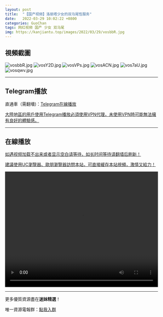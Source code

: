 ```yaml
---
layout: post
title:  "【国产视频】洛丽塔少女的双马尾性服务"
date:   2022-03-29 10:02:22 +0800
categories: GuoChan
tags: 网红视频 国产 少女 双马尾
img: https://kanjiantu.top/images/2022/03/29/vosbbR.jpg
---
```



## 視頻截圖

![vosbbR.jpg](https://kanjiantu.top/images/2022/03/29/vosbbR.jpg)
![vosY2D.jpg](https://kanjiantu.top/images/2022/03/29/vosY2D.jpg)
![vosVPs.jpg](https://kanjiantu.top/images/2022/03/29/vosVPs.jpg)
![vosACN.jpg](https://kanjiantu.top/images/2022/03/29/vosACN.jpg)
![vos7aU.jpg](https://kanjiantu.top/images/2022/03/29/vos7aU.jpg)
![vosqwv.jpg](https://kanjiantu.top/images/2022/03/29/vosqwv.jpg)

* * *
## Telegram播放

直通車（需翻墻)：[Telegram在線播放](https://t.me/mimeijingxuan/142)

<u>大陸地區的用戶使用Telegram播放必須使用VPN代理，未使用VPN時可能無法擁有良好的體驗感。</u> 
* * *
## 在線播放
<u>如遇视频加载不出来或者显示空白请等待，如长时间等待请翻墙后刷新！</u>

<u>建議使用UC瀏覽器、歐朋瀏覽器訪問本站，可直接緩存本站視頻，激情又給力！</u>
<center><video src="https://cdn.publer.io/uploads/videos/6246ea2fdb279731bbdea8fb/00d6375da3f579d9e4757dd5016d49aa.mp4" width="100%" height="380px" controls="controls"></video></center>

* * *
更多優質資源盡在**迷妹精選**！

唯一資源電報群：[點我入群](https://t.me/mimeijingxuan)


